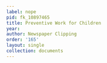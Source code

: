 ```yaml
---
label: nope
pid: fk_10897465
title: Preventive Work for Children
year: 
author: Newspaper Clipping
order: '165'
layout: single
collection: documents
---
```

